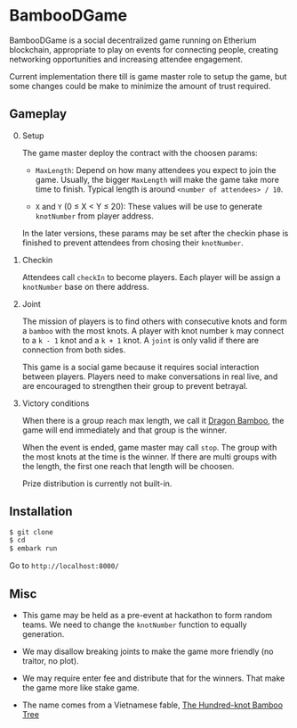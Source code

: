 # BambooDGame

BambooDGame is a social decentralized game running on Etherium blockchain, appropriate to play on events for connecting people, creating networking opportunities and increasing attendee engagement.

Current implementation there till is game master role to setup the game, but some changes could be make to minimize the amount of trust required.

## Gameplay

0.  Setup

    The game master deploy the contract with the choosen params:

    * `MaxLength`: Depend on how many attendees you expect to join the game. Usually, the bigger `MaxLength` will make the game take more time to finish. Typical length is around `<number of attendees> / 10`.
    
    * `X` and `Y` (0 &le; X < Y &le; 20): These values will be use to generate `knotNumber` from player address. 

    In the later versions, these params may be set after the checkin phase is finished to prevent attendees from chosing their `knotNumber`.

1.  Checkin

    Attendees call `checkIn` to become players. Each player will be assign a `knotNumber` base on there address.

2.  Joint

    The mission of players is to find others with consecutive knots and form a `bamboo` with the most knots. A player with knot number `k` may connect to a `k - 1` knot and a `k + 1` knot. A `joint` is only valid if there are connection from both sides.

    This game is a social game because it requires social interaction between players. Players need to make conversations in real live, and are encouraged to strengthen their group to prevent betrayal.

3.  Victory conditions

    When there is a group reach max length, we call it [Dragon Bamboo](https://en.wikipedia.org/wiki/Dendrocalamus_giganteus), the game will end immediately and that group is the winner.

    When the event is ended, game master may call `stop`. The group with the most knots at the time is the winner. If there are multi groups with the length, the first one reach that length will be choosen.

    Prize distribution is currently not built-in.

## Installation

```bash
$ git clone
$ cd 
$ embark run
```

Go to `http://localhost:8000/`

## Misc

- This game may be held as a pre-event at hackathon to form random teams. We need to change the `knotNumber` function to equally generation.

- We may disallow breaking joints to make the game more friendly (no traitor, no plot).

- We may require enter fee and distribute that for the winners. That make the game more like stake game.

- The name comes from a Vietnamese fable, [The Hundred-knot Bamboo Tree](https://en.wikipedia.org/wiki/The_Hundred-knot_Bamboo_Tree)